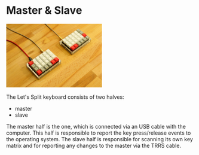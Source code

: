 # Master & Slave

<img src="lets_split.jpg" alt="Let's Split keyboard" style="zoom: 25%;" />

The Let's Split keyboard consists of two halves:

* master
* slave

The master half is the one, which is connected via an USB cable with the computer. This half is responsible to report the key press/release events to the operating system. The slave half is responsible for scanning its own key matrix and for reporting any changes to the master via the TRRS cable.